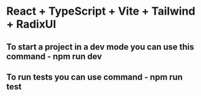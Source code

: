 # React + TypeScript + Vite + Tailwind + RadixUI

## To start a project in a dev mode you can use this command - npm run dev

## To run tests you can use command - npm run test

